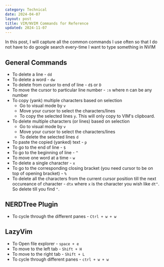 ```yaml
---
category: Technical
date: 2024-04-07
layout: post
title: VIM/NVIM Commands for Reference
updated: 2024-11-07
---
```


In this post, I will capture all the common commands I use often so that I do not have to do google search every-time I want to type something in NVIM


## General Commands

- To delete a line -  `dd`
- To delete a word - `dw`
- To delete from cursor to end of line - `d$` or `D`
- To move the cursor to particular line number - `:n` where n can be any number
- To copy (yank) multiple characters based on selection
	- Go to visual mode by `v`
	- Move your cursor to select the characters/lines
	- To copy the selected lines `y`. This will only copy to VIM's clipboard.
- To delete multiple characters (or lines) based on selection
	- Go to visual mode by `v`
	- Move your cursor to select the characters/lines
	- To delete the selected lines `d`
- To paste the copied (yanked) text - `p`
- To go to the end of line - `$`
- To go to the beginning of line - `^`
- To move one word at a time - `w`
- To delete a single character - `x`
- To go to the corresponding closing bracket (you need cursor to be on top of opening bracket) - `%`
- To delete all the characters from the current cursor position till the next occureance of character - `dtx` where `x` is the character you wish like `dt"`. So delete till you find `"`.

## NERDTree Plugin

- To cycle through the different panes - `Ctrl + w + w` 

## LazyVim 
- To Open file explorer - `space + e`
- To move to the left tab - `Shift + H`
- To move to the right tab - `Shift + L`
- To cycle through different panes - `ctrl + w + w`
